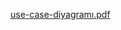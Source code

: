 
[use-case-diyagramı.pdf](https://github.com/CelalBerkeAkyol/networth/files/14909928/use-case-diyagrami.pdf)

